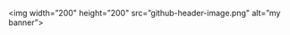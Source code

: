 <p align=”center”>

<img width=”200" height=”200" src=”github-header-image.png" alt=”my banner”>

</p>

